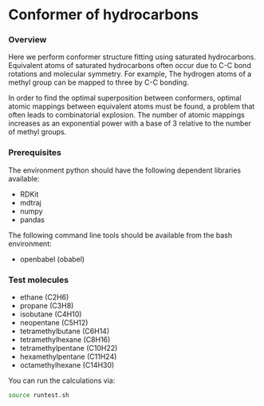 # Conformer of hydrocarbons

### Overview

Here we perform conformer structure fitting using saturated hydrocarbons.
Equivalent atoms of saturated hydrocarbons often occur due to C-C bond rotations and molecular symmetry.
For example, The hydrogen atoms of a methyl group can be mapped to three by C-C bonding.

In order to find the optimal superposition between conformers,
optimal atomic mappings between equivalent atoms must be found,
a problem that often leads to combinatorial explosion.
The number of atomic mappings increases as an exponential power with a base of 3 relative to the number of methyl groups.

### Prerequisites

The environment python should have the following dependent libraries available:

* RDKit
* mdtraj
* numpy
* pandas

The following command line tools should be available from the bash environment:

* openbabel (obabel)

### Test molecules

* ethane (C2H6)
* propane (C3H8)
* isobutane (C4H10)
* neopentane (C5H12)
* tetramethylbutane (C6H14)
* tetramethylhexane (C8H16)
* tetramethylpentane (C10H22)
* hexamethylpentane  (C11H24)
* octamethylhexane   (C14H30)

You can run the calculations via:

```bash
source runtest.sh
```
